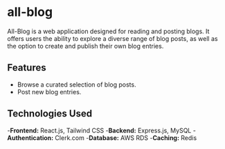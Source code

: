 # all-blog
All-Blog is a web application designed for reading and posting blogs. It offers users the ability to explore a diverse range of blog posts, as well as the option to create and publish their own blog entries.

## Features
- Browse a curated selection of blog posts.
- Post new blog entries.

## Technologies Used
-**Frontend:** React.js, Tailwind CSS
-**Backend:** Express.js, MySQL
-**Authentication:** Clerk.com
-**Database:** AWS RDS
-**Caching:** Redis
